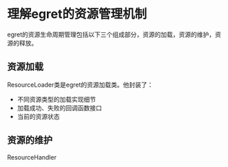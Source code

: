 理解egret的资源管理机制
========================
egret的资源生命周期管理包括以下三个组成部分，资源的加载，资源的维护，资源的释放。

资源加载
----------------------
ResourceLoader类是egret的资源加载类。他封装了：
* 不同资源类型的加载实现细节
* 加载成功、失败的回调函数接口
* 当前的资源状态


资源的维护
---------------------
ResourceHandler

